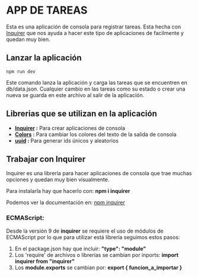 # APP DE TAREAS

Esta es una aplicación de consola para registrar tareas. Esta hecha con [Inquirer](https://www.npmjs.com/package/inquirer) que nos ayuda a hacer este tipo de aplicaciones de facilmente y quedan muy bien. 

## Lanzar la aplicación

```
npm run dev
```
Este comando lanza la aplicación y carga las tareas que se encuentren en db/data.json. Cualquier cambio en las tareas como su estado o crear una nueva se guarda en este archivo al salir de la aplicación.


## Librerias que se utilizan en la aplicación
* **[Inquirer](https://www.npmjs.com/package/inquirer) :** Para crear aplicaciones de consola
* **[Colors](https://www.npmjs.com/package/colors) :** Para cambiar los colores del texto de la salida de consola
* **[uuid](https://www.npmjs.com/package/uuid) :** Para generar ids únicos y aleatorios



## Trabajar con Inquirer
Inquirer es una librería para hacer aplicaciones de consola que trae muchas opciones y
quedan muy bien visualmente.

Para instalarla hay que hacerlo con: **npm i inquirer**

Podemos ver la documentación en: [npm inquirer](https://www.npmjs.com/package/inquirer)

### ECMAScript:
Desde la versión 9 de **inquirer** se requiere el uso de módulos de ECMAScript por lo que para utilizar está librería seguimos estos pasos:
1. En el package.json hay que incluir: **"type": "module"**
2. Los 'require' de archivos o librerías se cambian por inports: **import inquirer from "inquirer"**
3. Los **module.exports** se cambian por: **export { funcion_a_importar }**